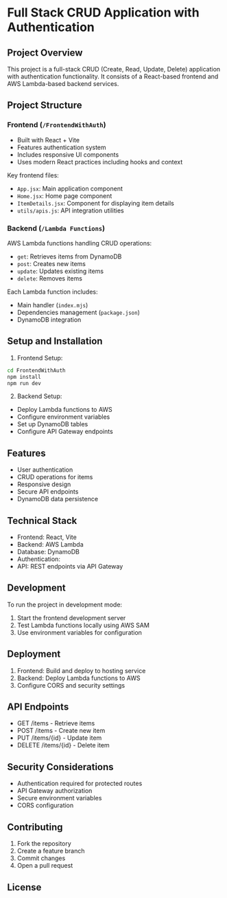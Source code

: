 # Full Stack CRUD Application with Authentication

## Project Overview
This project is a full-stack CRUD (Create, Read, Update, Delete) application with authentication functionality. It consists of a React-based frontend and AWS Lambda-based backend services.

## Project Structure

### Frontend (`/FrontendWithAuth`)
- Built with React + Vite
- Features authentication system
- Includes responsive UI components
- Uses modern React practices including hooks and context

Key frontend files:
- `App.jsx`: Main application component
- `Home.jsx`: Home page component
- `ItemDetails.jsx`: Component for displaying item details
- `utils/apis.js`: API integration utilities

### Backend (`/Lambda Functions`)
AWS Lambda functions handling CRUD operations:
- `get`: Retrieves items from DynamoDB
- `post`: Creates new items
- `update`: Updates existing items
- `delete`: Removes items

Each Lambda function includes:
- Main handler (`index.mjs`)
- Dependencies management (`package.json`)
- DynamoDB integration

## Setup and Installation

1. Frontend Setup:
```bash
cd FrontendWithAuth
npm install
npm run dev
```

2. Backend Setup:
- Deploy Lambda functions to AWS
- Configure environment variables
- Set up DynamoDB tables
- Configure API Gateway endpoints

## Features
- User authentication
- CRUD operations for items
- Responsive design
- Secure API endpoints
- DynamoDB data persistence

## Technical Stack
- Frontend: React, Vite
- Backend: AWS Lambda
- Database: DynamoDB
- Authentication: <Specify auth provider>
- API: REST endpoints via API Gateway

## Development
To run the project in development mode:
1. Start the frontend development server
2. Test Lambda functions locally using AWS SAM
3. Use environment variables for configuration

## Deployment
1. Frontend: Build and deploy to hosting service
2. Backend: Deploy Lambda functions to AWS
3. Configure CORS and security settings

## API Endpoints
- GET /items - Retrieve items
- POST /items - Create new item
- PUT /items/{id} - Update item
- DELETE /items/{id} - Delete item

## Security Considerations
- Authentication required for protected routes
- API Gateway authorization
- Secure environment variables
- CORS configuration

## Contributing
1. Fork the repository
2. Create a feature branch
3. Commit changes
4. Open a pull request

## License
<Specify license>
